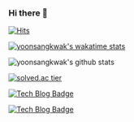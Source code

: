 ### Hi there 👋


[![Hits](https://hits.seeyoufarm.com/api/count/incr/badge.svg?url=https%3A%2F%2Fgithub.com%2Fyoonsangkwak&count_bg=%233D7FC8&title_bg=%23000000&icon=&icon_color=%23E7E7E7&title=hits&edge_flat=false)](https://hits.seeyoufarm.com)


[![yoonsangkwak's wakatime stats](https://github-readme-stats.vercel.app/api/wakatime?username=yoonsangkwak)](https://github.com/anuraghazra/github-readme-stats)

![yoonsangkwak's github stats](https://github-readme-stats.vercel.app/api?username=yoonsangkwak&show_icons=true)

[![solved.ac tier](http://mazassumnida.wtf/api/generate_badge?boj=yunsang08)](https://solved.ac/yunsang08)

[![Tech Blog Badge](http://img.shields.io/badge/-Tech%20blog-black?style=flat-square&logo=github&link=https://yoonsang-it.tistory.com/)](https://yoonsang-it.tistory.com/)

[![Tech Blog Badge](http://img.shields.io/badge/-Tech%20blog-black?style=flat-square&logo=github&link=http://yoonsang.site/)](http://yoonsang.site/)






<!--
**yoonsangkwak/yoonsangkwak** is a ✨ _special_ ✨ repository because its `README.md` (this file) appears on your GitHub profile.

Here are some ideas to get you started:

- 🔭 I’m currently working on ...
- 🌱 I’m currently learning ...
- 👯 I’m looking to collaborate on ...
- 🤔 I’m looking for help with ...
- 💬 Ask me about ...
- 📫 How to reach me: ...
- 😄 Pronouns: ...
- ⚡ Fun fact: ...
-->

